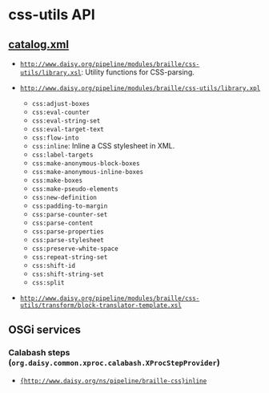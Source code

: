 # css-utils API

## <a href="resources/META-INF/catalog.xml" class="source">catalog.xml</a>

- <a href="resources/xml/library.xsl" class="apidoc">`http://www.daisy.org/pipeline/modules/braille/css-utils/library.xsl`</a>: Utility functions for CSS-parsing.

- <a href="resources/xml/library.xpl" class="apidoc">`http://www.daisy.org/pipeline/modules/braille/css-utils/library.xpl`</a>
  - `css:adjust-boxes`
  - `css:eval-counter`
  - `css:eval-string-set`
  - `css:eval-target-text`
  - `css:flow-into`
  - `css:inline`: Inline a CSS stylesheet in XML.
  - `css:label-targets`
  - `css:make-anonymous-block-boxes`
  - `css:make-anonymous-inline-boxes`
  - `css:make-boxes`
  - `css:make-pseudo-elements`
  - `css:new-definition`
  - `css:padding-to-margin`
  - `css:parse-counter-set`
  - `css:parse-content`
  - `css:parse-properties`
  - `css:parse-stylesheet`
  - `css:preserve-white-space`
  - `css:repeat-string-set`
  - `css:shift-id`
  - `css:shift-string-set`
  - `css:split`
  
- <a href="resources/xml/transform/block-translator-template.xsl" class="apidoc">`http://www.daisy.org/pipeline/modules/braille/css-utils/transform/block-translator-template.xsl`</a>

## OSGi services

### Calabash steps (`org.daisy.common.xproc.calabash.XProcStepProvider`)

- [`{http://www.daisy.org/ns/pipeline/braille-css}inline`](java/org/daisy/pipeline/braille/css/calabash/impl/CSSInlineStep.java)



<link rev="dp2:doc" href="./"/>
<link rel="rdf:type" href="http://www.daisy.org/ns/pipeline/apidoc"/>



